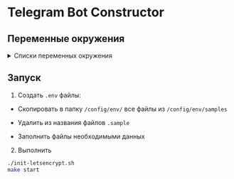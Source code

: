# Telegram Bot Constructor  

## Переменные окружения  

<details>
    <summary>Списки переменных окружения</summary>

***bot.env***

Variable | Required
--- | ---
WEBHOOK_BASE | Yes
LISTEN_ADDRESS | Yes
JWT_SECRET_KEY | Yes
LOGGER_TYPE | Optional

`LOGGER_TYPE` - возможные значения:  
- `dev`
- `prod`

***nginx.env***

Variable | Required
--- | ---
NGINX_BOT_LISTEN_PORT | Yes
NGINX_SERVER_NAME | Yes  
NGINX_USER_LISTEN_PORT | Yes  

***pgsql_bot.env***  
***pgsql_user.env***  

Variable | Required
--- | ---
POSTGRES_DB | Yes
POSTGRES_USER | Yes  
POSTGRES_PASSWORD | Yes  
POSTGRES_HOST | Yes  
POSTGRES_PORT | Yes  

***redis_bot.env***  

Variable | Required
--- | ---
REDIS_DB | Yes
REDIS_PASS | Yes  
REDIS_HOST | Yes  
REDIS_PORT | Yes  

***redis_auth.env***  

Variable | Required
--- | ---
REDIS_AUTH_DB | Yes
REDIS_AUTH_PASS | Yes  
REDIS_AUTH_HOST | Yes  
REDIS_AUTH_PORT | Yes  

</details>


## Запуск  

1. Создать `.env` файлы: 

- Скопировать в папку `/config/env/` все файлы из `/config/env/samples`

- Удалить из названия файлов `.sample`

- Заполнить файлы необходимыми данных

2. Выполнить 

```sh
./init-letsencrypt.sh
make start
```